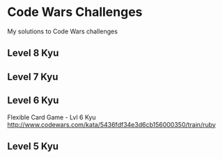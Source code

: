 # Code Wars Challenges

My solutions to Code Wars challenges 

## Level 8 Kyu

## Level 7 Kyu

## Level 6 Kyu

Flexible Card Game - Lvl 6 Kyu
http://www.codewars.com/kata/5436fdf34e3d6cb156000350/train/ruby

## Level 5 Kyu
